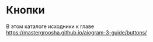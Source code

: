 # Кнопки

В этом каталоге исходники к главе https://mastergroosha.github.io/aiogram-3-guide/buttons/
